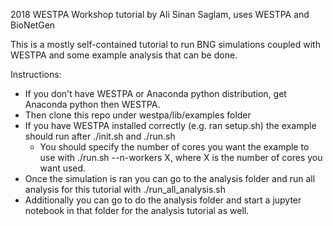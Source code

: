 2018 WESTPA Workshop tutorial by Ali Sinan Saglam, uses WESTPA and BioNetGen

This is a mostly self-contained tutorial to run BNG simulations coupled with WESTPA and some example analysis that can be done.

Instructions: 
* If you don't have WESTPA or Anaconda python distribution, get Anaconda python then WESTPA. 
* Then clone this repo under westpa/lib/examples folder
* If you have WESTPA installed correctly (e.g. ran setup.sh) the example should run after ./init.sh and ./run.sh
  * You should specify the number of cores you want the example to use with ./run.sh --n-workers X, where X is the number of cores you want used. 
* Once the simulation is ran you can go to the analysis folder and run all analysis for this tutorial with ./run_all_analysis.sh
* Additionally you can go to do the analysis folder and start a jupyter notebook in that folder for the analysis tutorial as well.
